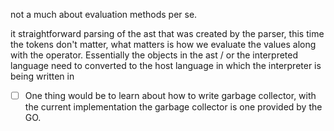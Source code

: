 not a much about evaluation methods per se.

it straightforward parsing of the ast that was created by the parser,  this time the tokens don't matter, what matters is how we evaluate the values along with the operator.
Essentially the objects in the ast / or the interpreted language need to converted to the host language in which the interpreter is being written in

- [ ] One thing would be to learn about how to write garbage collector, with the current implementation the garbage collector is one provided by the GO.


